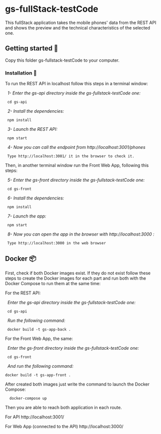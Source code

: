 # gs-fullStack-testCode

This fullStack application takes the mobile phones' data from the REST API and shows the preview and the technical characteristics of the selected one.

## Getting started 🚀

Copy this folder gs-fullstack-testCode to your computer.

### Installation 🔧

To run the REST API in localhost follow this steps in a terminal window:

 &nbsp;&nbsp;_1- Enter the gs-api directory inside the gs-fullstack-testCode one:_
  ```
   cd gs-api
  ```

 &nbsp;&nbsp;_2- Install the dependencies:_
  ```
   npm install
  ```

 &nbsp;&nbsp;_3- Launch the REST API:_
  ```
   npm start
  ```

 &nbsp;&nbsp;_4- Now you can call the endpoint from http://localhost:3001/phones_
  ```
   Type http://localhost:3001/ it in the browser to check it.
  ```


Then, in another terminal window run the Front Web App, following this steps:

 &nbsp;&nbsp;_5- Enter the gs-front directory inside the gs-fullstack-testCode one:_
  ```
   cd gs-front
  ```

 &nbsp;&nbsp;_6- Install the dependencies:_
  ```
   npm install
  ```
  
 &nbsp;&nbsp;_7- Launch the app:_
  ```
   npm start
  ```
  
 &nbsp;&nbsp;_8- Now you can open the app in the browser with http://localhost:3000 :_
  ```
   Type http://localhost:3000 in the web browser
  ```

## Docker 📦

First, check if both Docker images exist. If they do not exist follow these steps to create the Docker images for each part and run both with the Docker Compose to run them at the same time:

For the REST API:

  &nbsp;&nbsp;_Enter the gs-api directory inside the gs-fullstack-testCode one:_
  ```
   cd gs-api
  ```
  
  &nbsp;&nbsp;_Run the following command:_
  ```
   docker build -t gs-app-back .
  ```
  
For the Front Web App, the same:

  &nbsp;&nbsp;_Enter the gs-front directory inside the gs-fullstack-testCode one:_
  ```
   cd gs-front
  ```
  
  &nbsp;&nbsp;_And run the following command:_
  ```
  docker build -t gs-app-front .
  ```
  
After created both images just write the command to launch the Docker Compose:
  ```
    docker-compose up
  ```

Then you are able to reach both application in each route.
  
  For API http://localhost:3001/ 

  For Web App (connected to the API) http://localhost:3000/ 
